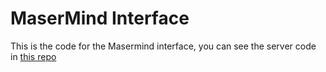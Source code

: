 # MaserMind Interface

This is the code for the Masermind interface, you can see the server code in [this repo](https://github.com/walidght/mastermind_backend)
